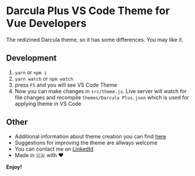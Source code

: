 # Darcula Plus VS Code Theme for Vue Developers

The redizined Darcula theme, so it has some differences. You may like it.

## Development

1. `yarn` or `npm i`
1. `yarn watch` or `npm watch`
1. press `F5` and you will see VS Code Theme
1. Now you can make changes in `src/theme.js`. Live server will watch for file changes and recompile `themes/Darcula Plus.json` which is used for applying theme in VS Code

## Other

- Additional information about theme creation you can find [here](https://code.visualstudio.com/api/extension-guides/color-theme#create-a-new-color-theme)
- Suggestions for improving the theme are allways welcome
- You can contact me on [LinkedId](https://www.linkedin.com/in/myziura/?locale=en_US)
- Made in 🇺🇦 with ❤️

**Enjoy!**
